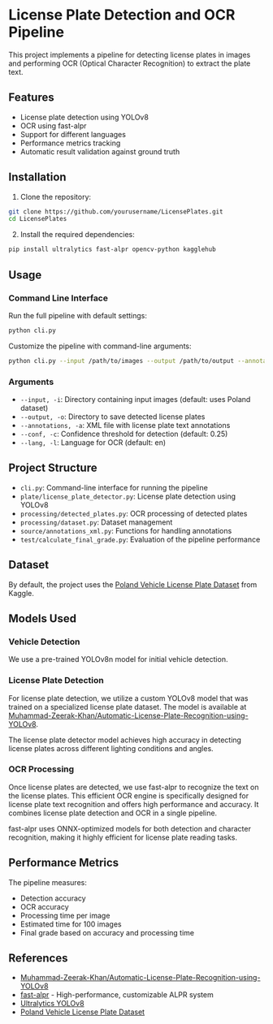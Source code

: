 # License Plate Detection and OCR Pipeline

This project implements a pipeline for detecting license plates in images and performing OCR (Optical Character Recognition) to extract the plate text.

## Features

- License plate detection using YOLOv8
- OCR using fast-alpr
- Support for different languages
- Performance metrics tracking
- Automatic result validation against ground truth

## Installation

1. Clone the repository:
```bash
git clone https://github.com/yourusername/LicensePlates.git
cd LicensePlates
```

2. Install the required dependencies:
```bash
pip install ultralytics fast-alpr opencv-python kagglehub
```

## Usage

### Command Line Interface

Run the full pipeline with default settings:
```bash
python cli.py
```

Customize the pipeline with command-line arguments:
```bash
python cli.py --input /path/to/images --output /path/to/output --annotations /path/to/annotations.xml --conf 0.25 --lang pl
```

### Arguments

- `--input, -i`: Directory containing input images (default: uses Poland dataset)
- `--output, -o`: Directory to save detected license plates
- `--annotations, -a`: XML file with license plate text annotations
- `--conf, -c`: Confidence threshold for detection (default: 0.25)
- `--lang, -l`: Language for OCR (default: en)

## Project Structure

- `cli.py`: Command-line interface for running the pipeline
- `plate/license_plate_detector.py`: License plate detection using YOLOv8
- `processing/detected_plates.py`: OCR processing of detected plates
- `processing/dataset.py`: Dataset management
- `source/annotations_xml.py`: Functions for handling annotations
- `test/calculate_final_grade.py`: Evaluation of the pipeline performance

## Dataset

By default, the project uses the [Poland Vehicle License Plate Dataset](https://www.kaggle.com/datasets/piotrstefaskiue/poland-vehicle-license-plate-dataset) from Kaggle.

## Models Used

### Vehicle Detection
We use a pre-trained YOLOv8n model for initial vehicle detection.

### License Plate Detection
For license plate detection, we utilize a custom YOLOv8 model that was trained on a specialized license plate dataset. The model is available at [Muhammad-Zeerak-Khan/Automatic-License-Plate-Recognition-using-YOLOv8](https://github.com/Muhammad-Zeerak-Khan/Automatic-License-Plate-Recognition-using-YOLOv8).

The license plate detector model achieves high accuracy in detecting license plates across different lighting conditions and angles.

### OCR Processing
Once license plates are detected, we use fast-alpr to recognize the text on the license plates. This efficient OCR engine is specifically designed for license plate text recognition and offers high performance and accuracy. It combines license plate detection and OCR in a single pipeline.

fast-alpr uses ONNX-optimized models for both detection and character recognition, making it highly efficient for license plate reading tasks.

## Performance Metrics

The pipeline measures:
- Detection accuracy
- OCR accuracy
- Processing time per image
- Estimated time for 100 images
- Final grade based on accuracy and processing time

## References

- [Muhammad-Zeerak-Khan/Automatic-License-Plate-Recognition-using-YOLOv8](https://github.com/Muhammad-Zeerak-Khan/Automatic-License-Plate-Recognition-using-YOLOv8)
- [fast-alpr](https://github.com/ankandrew/fast-alpr) - High-performance, customizable ALPR system
- [Ultralytics YOLOv8](https://github.com/ultralytics/ultralytics)
- [Poland Vehicle License Plate Dataset](https://www.kaggle.com/datasets/piotrstefaskiue/poland-vehicle-license-plate-dataset)
